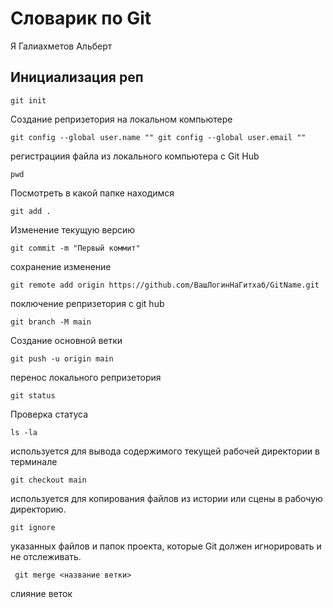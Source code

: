 # Словарик по Git
Я Галиахметов Альберт
## Инициализация реп
```
git init
```
Создание репризетория на локальном компьютере
```
git config --global user.name "" git config --global user.email ""
```
регистрациия файла из локального компьютера с Git Hub
```
pwd
```
Посмотреть в какой папке находимся
```
git add .
```
Изменение текущую версию
```
git commit -m "Первый коммит"
```
сохранение изменение
```
git remote add origin https://github.com/ВашЛогинНаГитхаб/GitName.git
```
поключение репризетория с git hub
```
git branch -M main
```
Создание основной ветки
```
git push -u origin main
```
перенос локального репризетория
```
git status
```
Проверка статуса
```
ls -la
```
используется для вывода содержимого текущей рабочей директории в терминале
```
git checkout main
```
используется для копирования файлов из истории или сцены в рабочую директорию.
```
git ignore
```
указанных файлов и папок проекта, которые Git должен игнорировать и не отслеживать.
```
 git merge <название ветки>
```
слияние веток
